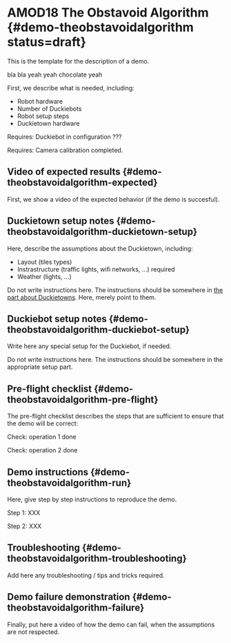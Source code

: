 # AMOD18 The Obstavoid Algorithm {#demo-theobstavoidalgorithm status=draft}

This is the template for the description of a demo.

bla bla yeah yeah chocolate yeah

First, we describe what is needed, including:

* Robot hardware
* Number of Duckiebots
* Robot setup steps
* Duckietown hardware

<div class='requirements' markdown="1">

Requires: Duckiebot in configuration ???

Requires: Camera calibration completed.

</div>

## Video of expected results {#demo-theobstavoidalgorithm-expected}

First, we show a video of the expected behavior (if the demo is succesful).

## Duckietown setup notes {#demo-theobstavoidalgorithm-duckietown-setup}

Here, describe the assumptions about the Duckietown, including:

* Layout (tiles types)
* Instrastructure (traffic lights, wifi networks, ...) required
* Weather (lights, ...)

Do not write instructions here. The instructions should be somewhere in [the part about Duckietowns](+opmanual_duckietown#duckietowns). Here, merely point to them.


## Duckiebot setup notes {#demo-theobstavoidalgorithm-duckiebot-setup}

Write here any special setup for the Duckiebot, if needed.


Do not write instructions here. The instructions should be somewhere in the appropriate setup part.


## Pre-flight checklist {#demo-theobstavoidalgorithm-pre-flight}

The pre-flight checklist describes the steps that are sufficient to
ensure that the demo will be correct:

Check: operation 1 done

Check: operation 2 done

## Demo instructions {#demo-theobstavoidalgorithm-run}

Here, give step by step instructions to reproduce the demo.

Step 1: XXX

Step 2: XXX


## Troubleshooting {#demo-theobstavoidalgorithm-troubleshooting}

Add here any troubleshooting / tips and tricks required.

## Demo failure demonstration {#demo-theobstavoidalgorithm-failure}

Finally, put here a video of how the demo can fail, when the assumptions are not respected.
